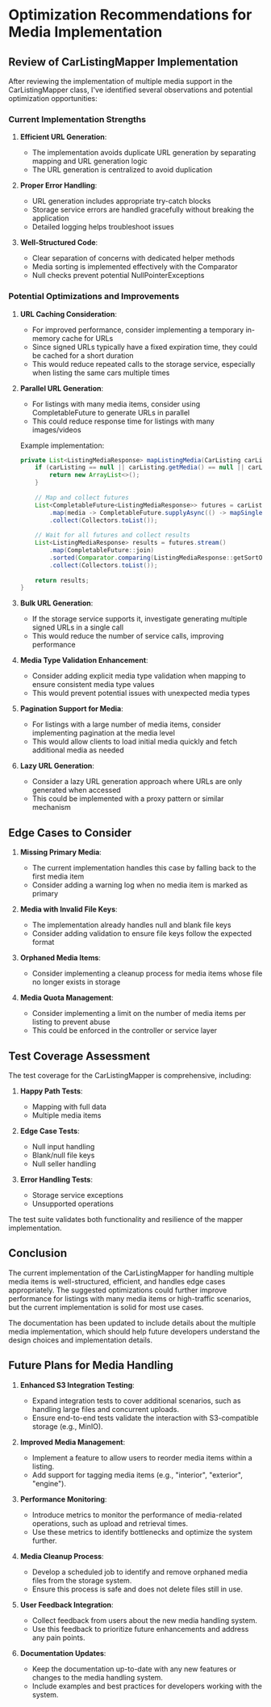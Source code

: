 # Optimization Recommendations for Media Implementation

## Review of CarListingMapper Implementation

After reviewing the implementation of multiple media support in the CarListingMapper class, I've identified several observations and potential optimization opportunities:

### Current Implementation Strengths

1. **Efficient URL Generation**: 
   - The implementation avoids duplicate URL generation by separating mapping and URL generation logic
   - The URL generation is centralized to avoid duplication

2. **Proper Error Handling**:
   - URL generation includes appropriate try-catch blocks
   - Storage service errors are handled gracefully without breaking the application
   - Detailed logging helps troubleshoot issues

3. **Well-Structured Code**:
   - Clear separation of concerns with dedicated helper methods
   - Media sorting is implemented effectively with the Comparator
   - Null checks prevent potential NullPointerExceptions

### Potential Optimizations and Improvements

1. **URL Caching Consideration**:
   - For improved performance, consider implementing a temporary in-memory cache for URLs
   - Since signed URLs typically have a fixed expiration time, they could be cached for a short duration
   - This would reduce repeated calls to the storage service, especially when listing the same cars multiple times

2. **Parallel URL Generation**:
   - For listings with many media items, consider using CompletableFuture to generate URLs in parallel
   - This could reduce response time for listings with many images/videos

   Example implementation:
   ```java
   private List<ListingMediaResponse> mapListingMedia(CarListing carListing) {
       if (carListing == null || carListing.getMedia() == null || carListing.getMedia().isEmpty()) {
           return new ArrayList<>();
       }
       
       // Map and collect futures
       List<CompletableFuture<ListingMediaResponse>> futures = carListing.getMedia().stream()
           .map(media -> CompletableFuture.supplyAsync(() -> mapSingleMedia(carListing.getId(), media)))
           .collect(Collectors.toList());
       
       // Wait for all futures and collect results
       List<ListingMediaResponse> results = futures.stream()
           .map(CompletableFuture::join)
           .sorted(Comparator.comparing(ListingMediaResponse::getSortOrder))
           .collect(Collectors.toList());
           
       return results;
   }
   ```

3. **Bulk URL Generation**:
   - If the storage service supports it, investigate generating multiple signed URLs in a single call
   - This would reduce the number of service calls, improving performance

4. **Media Type Validation Enhancement**:
   - Consider adding explicit media type validation when mapping to ensure consistent media type values
   - This would prevent potential issues with unexpected media types

5. **Pagination Support for Media**:
   - For listings with a large number of media items, consider implementing pagination at the media level
   - This would allow clients to load initial media quickly and fetch additional media as needed

6. **Lazy URL Generation**:
   - Consider a lazy URL generation approach where URLs are only generated when accessed
   - This could be implemented with a proxy pattern or similar mechanism

## Edge Cases to Consider

1. **Missing Primary Media**:
   - The current implementation handles this case by falling back to the first media item
   - Consider adding a warning log when no media item is marked as primary

2. **Media with Invalid File Keys**:
   - The implementation already handles null and blank file keys
   - Consider adding validation to ensure file keys follow the expected format

3. **Orphaned Media Items**:
   - Consider implementing a cleanup process for media items whose file no longer exists in storage

4. **Media Quota Management**:
   - Consider implementing a limit on the number of media items per listing to prevent abuse
   - This could be enforced in the controller or service layer

## Test Coverage Assessment

The test coverage for the CarListingMapper is comprehensive, including:

1. **Happy Path Tests**:
   - Mapping with full data
   - Multiple media items

2. **Edge Case Tests**:
   - Null input handling
   - Blank/null file keys
   - Null seller handling

3. **Error Handling Tests**:
   - Storage service exceptions
   - Unsupported operations

The test suite validates both functionality and resilience of the mapper implementation.

## Conclusion

The current implementation of the CarListingMapper for handling multiple media items is well-structured, efficient, and handles edge cases appropriately. The suggested optimizations could further improve performance for listings with many media items or high-traffic scenarios, but the current implementation is solid for most use cases.

The documentation has been updated to include details about the multiple media implementation, which should help future developers understand the design choices and implementation details.

## Future Plans for Media Handling

1. **Enhanced S3 Integration Testing**:
   - Expand integration tests to cover additional scenarios, such as handling large files and concurrent uploads.
   - Ensure end-to-end tests validate the interaction with S3-compatible storage (e.g., MinIO).

2. **Improved Media Management**:
   - Implement a feature to allow users to reorder media items within a listing.
   - Add support for tagging media items (e.g., "interior", "exterior", "engine").

3. **Performance Monitoring**:
   - Introduce metrics to monitor the performance of media-related operations, such as upload and retrieval times.
   - Use these metrics to identify bottlenecks and optimize the system further.

4. **Media Cleanup Process**:
   - Develop a scheduled job to identify and remove orphaned media files from the storage system.
   - Ensure this process is safe and does not delete files still in use.

5. **User Feedback Integration**:
   - Collect feedback from users about the new media handling system.
   - Use this feedback to prioritize future enhancements and address any pain points.

6. **Documentation Updates**:
   - Keep the documentation up-to-date with any new features or changes to the media handling system.
   - Include examples and best practices for developers working with the system.
